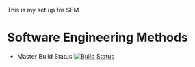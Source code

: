 This is my set up for SEM
# Software Engineering Methods

- Master Build Status [![Build Status](https://travis-ci.com/regener8/SEM.svg?branch=master)](https://travis-ci.com/regener8/SEM)